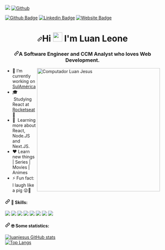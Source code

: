 ![](https://visitor-badge.laobi.icu/badge?page_id=luanjesus.luanjesus)
[![Github](https://img.shields.io/github/followers/luanjesus?label=Follow&style=social)](https://github.com/luanjesus)
<p>
  <a href="https://arendaextra.com.br/" rel="nofollow"><img
      src="https://camo.githubusercontent.com/237c018401ffb5111b2c1c028a62393d408cb08e2cd3a5482adb2d4a2a368acb/68747470733a2f2f696d672e736869656c64732e696f2f62616467652f2d576562536974652d3030383046463f7374796c653d666c61742d737175617265266c6162656c436f6c6f723d303038304646266c6f676f3d676f6f676c652d6368726f6d65266c6f676f436f6c6f723d7768697465266c696e6b3d68747470733a2f2f7a657664766c70722e6d6c"
      alt="Github Badge"
      data-canonical-src="https://img.shields.io/badge/-WebSite-0080FF?style=flat-square&amp;labelColor=0080FF&amp;logo=google-chrome&amp;logoColor=white&amp;link=https://zevdvlpr.ml"
      style="max-width:100%;"></a>
  <a href="https://www.linkedin.com/in/luanjesus/" rel="nofollow"><img
      src="https://camo.githubusercontent.com/6a1232bfbde3dcf3339b2cae9ff4069e08ea02b6282794726997e224d699d593/68747470733a2f2f696d672e736869656c64732e696f2f62616467652f2d4c696e6b6564696e2d3030383046463f7374796c653d666c61742d737175617265266c6162656c436f6c6f723d303038304646266c6f676f3d6c696e6b6564696e266c6f676f436f6c6f723d7768697465266c696e6b3d68747470733a2f2f7777772e6c696e6b6564696e2e636f6d2f696e2f7a657664766c70722f"
      alt="Linkedin Badge"
      data-canonical-src="https://img.shields.io/badge/-Linkedin-0080FF?style=flat-square&amp;labelColor=0080FF&amp;logo=linkedin&amp;logoColor=white&amp;link=https://www.linkedin.com/in/zevdvlpr/"
      style="max-width:100%;"></a>
  <a href="https://github.com/luanjesus"><img
      src="https://camo.githubusercontent.com/eed2cd0d7e1c50a60285dccbb1eff6062e39a44f9e6aaa22e780d206159d615b/68747470733a2f2f696d672e736869656c64732e696f2f62616467652f2d4769746875622d3030383046463f7374796c653d666c61742d737175617265266c6162656c436f6c6f723d303038304646266c6f676f3d476974687562266c6f676f436f6c6f723d7768697465266c696e6b3d68747470733a2f2f6769746875622e636f6d2f7a657664766c7072"
      alt="Website Badge"
      data-canonical-src="https://img.shields.io/badge/-Github-0080FF?style=flat-square&amp;labelColor=0080FF&amp;logo=Github&amp;logoColor=white&amp;link=https://github.com/zevdvlpr"
      style="max-width:100%;"></a>
</p>
<h1 align="center"><a id="user-content-hi-dear--im-mayk-brito" class="anchor" aria-hidden="true"
        href="#hi-dear--im-mayk-brito"><svg class="octicon octicon-link" viewBox="0 0 16 16" version="1.1" width="16"
            height="16" aria-hidden="true">
            <path fill-rule="evenodd"
                d="M7.775 3.275a.75.75 0 001.06 1.06l1.25-1.25a2 2 0 112.83 2.83l-2.5 2.5a2 2 0 01-2.83 0 .75.75 0 00-1.06 1.06 3.5 3.5 0 004.95 0l2.5-2.5a3.5 3.5 0 00-4.95-4.95l-1.25 1.25zm-4.69 9.64a2 2 0 010-2.83l2.5-2.5a2 2 0 012.83 0 .75.75 0 001.06-1.06 3.5 3.5 0 00-4.95 0l-2.5 2.5a3.5 3.5 0 004.95 4.95l1.25-1.25a.75.75 0 00-1.06-1.06l-1.25 1.25a2 2 0 01-2.83 0z">
            </path>
        </svg></a>Hi <a target="_blank" rel="noopener noreferrer"
        href="https://raw.githubusercontent.com/kaueMarques/kaueMarques/master/hi.gif"><img
            src="https://raw.githubusercontent.com/kaueMarques/kaueMarques/master/hi.gif" width="30px"
            style="max-width:100%;"></a> I'm Luan Leone</h1>
<h3 align="center" class=""><a id="user-content-a-web-developer-instructor-focused-on-helping-people-start-programming"
        class="anchor" aria-hidden="true"
        href="#a-web-developer-instructor-focused-on-helping-people-start-programming"><svg class="octicon octicon-link"
            viewBox="0 0 16 16" version="1.1" width="16" height="16" aria-hidden="true">
            <path fill-rule="evenodd"
                d="M7.775 3.275a.75.75 0 001.06 1.06l1.25-1.25a2 2 0 112.83 2.83l-2.5 2.5a2 2 0 01-2.83 0 .75.75 0 00-1.06 1.06 3.5 3.5 0 004.95 0l2.5-2.5a3.5 3.5 0 00-4.95-4.95l-1.25 1.25zm-4.69 9.64a2 2 0 010-2.83l2.5-2.5a2 2 0 012.83 0 .75.75 0 001.06-1.06 3.5 3.5 0 00-4.95 0l-2.5 2.5a3.5 3.5 0 004.95 4.95l1.25-1.25a.75.75 0 00-1.06-1.06l-1.25 1.25a2 2 0 01-2.83 0z">
            </path>
        </svg></a>A Software Engineer and CCM Analyst who loves Web Development.</h3>
        
<p>
    <a target="_blank" rel="noopener noreferrer"
        href="https://raw.githubusercontent.com/MicaelliMedeiros/micaellimedeiros/master/image/computer-illustration.png"><img
            src="https://raw.githubusercontent.com/MicaelliMedeiros/micaellimedeiros/master/image/computer-illustration.png"
            width="400px" align="right" alt="Computador Luan Jesus" style="max-width:100%;"></a>
<ul>
    <li>
        <g-emoji class="g-emoji" alias="telescope"
            fallback-src="https://github.githubassets.com/images/icons/emoji/unicode/1f52d.png">🔭</g-emoji>&nbsp;I’m
        currently working on <a href="https://portal.sulamericaseguros.com.br/home.htm">SulAmérica</a>
    </li>
    <li>
        <g-emoji class="g-emoji" alias="mortar_board"
            fallback-src="https://github.githubassets.com/images/icons/emoji/unicode/1f393.png">🎓</g-emoji>
        &nbsp;Studying React at <a href="https://rocketseat.com.br/">Rocketseat</a>🚀
    </li>
    <li>
        <g-emoji class="g-emoji" alias="blue_book"
            fallback-src="https://github.githubassets.com/images/icons/emoji/unicode/1f4d8.png">📘</g-emoji>&nbsp;
        Learning more about React, Node.JS and Next.JS.
    </li>
    <li>
        <g-emoji class="g-emoji" alias="heart"
            fallback-src="https://github.githubassets.com/images/icons/emoji/unicode/2764.png">❤️</g-emoji>&nbsp;Learn
        new things | Series | Movies | Animes
    </li>
    <li>
        <g-emoji class="g-emoji" alias="zap"
            fallback-src="https://github.githubassets.com/images/icons/emoji/unicode/26a1.png">⚡</g-emoji>&nbsp;Fun
        fact: I laugh like a pig <g-emoji class="g-emoji" alias="stuck_out_tongue_winking_eye"
            fallback-src="https://github.githubassets.com/images/icons/emoji/unicode/1f61c.png">😜🐷</g-emoji>
    </li>
</ul>
</p>

<h4><a id="user-content-nerd_face-some-statistics" class="anchor" aria-hidden="true"
        href="#nerd_face-some-statistics"><svg class="octicon octicon-link" viewBox="0 0 16 16" version="1.1" width="16"
            height="16" aria-hidden="true">
            <path fill-rule="evenodd"
                d="M7.775 3.275a.75.75 0 001.06 1.06l1.25-1.25a2 2 0 112.83 2.83l-2.5 2.5a2 2 0 01-2.83 0 .75.75 0 00-1.06 1.06 3.5 3.5 0 004.95 0l2.5-2.5a3.5 3.5 0 00-4.95-4.95l-1.25 1.25zm-4.69 9.64a2 2 0 010-2.83l2.5-2.5a2 2 0 012.83 0 .75.75 0 001.06-1.06 3.5 3.5 0 00-4.95 0l-2.5 2.5a3.5 3.5 0 004.95 4.95l1.25-1.25a.75.75 0 00-1.06-1.06l-1.25 1.25a2 2 0 01-2.83 0z">
            </path>
        </svg></a>
    <g-emoji class="g-emoji" alias="nerd_face"
        fallback-src="https://github.githubassets.com/images/icons/emoji/unicode/1f913.png">🦄</g-emoji> Skills:
</h4>

<p>
    <a href="https://typescriptlang.org/" rel="nofollow"><img
            src="https://camo.githubusercontent.com/09bbb32891eb25958ff7ef98415157521b59cdf8258ab0a019c6f9e0a8a61b2e/68747470733a2f2f696d672e69636f6e73382e636f6d2f636f6c6f722f33302f3030303030302f747970657363726970742e706e67"
            data-canonical-src="https://img.icons8.com/color/30/000000/typescript.png" style="max-width:100%;"></a>
    <a href="https://javascript.com/" rel="nofollow"><img
            src="https://camo.githubusercontent.com/55bea69df93c827ad6ea4ab2ae48e70658bd965caad736a4f23185e16d066791/68747470733a2f2f696d672e69636f6e73382e636f6d2f636f6c6f722f33302f3030303030302f6a6176617363726970742e706e67"
            data-canonical-src="https://img.icons8.com/color/30/000000/javascript.png" style="max-width:100%;"></a>
    <a href="https://developer.mozilla.org/en-US/docs/Web/HTML" rel="nofollow"><img
            src="https://camo.githubusercontent.com/ac85db169c380a832bf8d46866ba151605965b9ab6ec50fb24953bda5744d7e0/68747470733a2f2f696d672e69636f6e73382e636f6d2f636f6c6f722f33302f3030303030302f68746d6c2d352e706e67"
            data-canonical-src="https://img.icons8.com/color/30/000000/html-5.png" style="max-width:100%;"></a>
    <a href="https://developer.mozilla.org/en-US/docs/web/CSS" rel="nofollow"><img
            src="https://camo.githubusercontent.com/2d857799147aab93bca5630c5bafd52591c20aa372d104954d0951e86f83e948/68747470733a2f2f696d672e69636f6e73382e636f6d2f636f6c6f722f33302f3030383046462f637373332e706e67"
            data-canonical-src="https://img.icons8.com/color/30/0080FF/css3.png" style="max-width:100%;"></a>
    <a href="https://reactjs.org/" rel="nofollow"><img
            src="https://camo.githubusercontent.com/8003ea7dc6d199379483d2896417d515890bc1e50e9b7a55f846c75987595480/68747470733a2f2f696d672e69636f6e73382e636f6d2f696f732d66696c6c65642f33302f3030643166372f72656163742d6e61746976652e706e67"
            data-canonical-src="https://img.icons8.com/ios-filled/30/00d1f7/react-native.png"
            style="max-width:100%;"></a>
    <a href="https://python.org/" rel="nofollow"><img
            src="https://camo.githubusercontent.com/bf1cc9df54331a1a2a2604bb7198671deed7656a1cc2298ca1a7b65528647c8f/68747470733a2f2f696d672e69636f6e73382e636f6d2f636f6c6f722f33302f3030303030302f707974686f6e2e706e67"
            data-canonical-src="https://img.icons8.com/color/30/000000/python.png" style="max-width:100%;"></a>
    <a href="https://code.visualstudio.com/" rel="nofollow"><img
            src="https://camo.githubusercontent.com/a13299e55b36dddb9b1b4f57e2b3b2c982ff1b4f6b405cb85e5ece53417f327c/68747470733a2f2f696d672e69636f6e73382e636f6d2f696f732d66696c6c65642f33302f3031373563352f76697375616c2d73747564696f2d6c6f676f2e706e67"
            data-canonical-src="https://img.icons8.com/ios-filled/30/0175c5/visual-studio-logo.png"
            style="max-width:100%;"></a>
    <a href="https://git-scm.com/" rel="nofollow"><img
            src="https://camo.githubusercontent.com/35d646f4719562e14e966ad12ab38a8e4c5dc38869f3dad5e82951adeb8204a9/68747470733a2f2f696d672e69636f6e73382e636f6d2f696f732d66696c6c65642f33302f6634353131652f6769742e706e67"
            data-canonical-src="https://img.icons8.com/ios-filled/30/f4511e/git.png" style="max-width:100%;"></a>
</p>

<h4><a id="user-content-nerd_face-some-statistics" class="anchor" aria-hidden="true"
        href="#nerd_face-some-statistics"><svg class="octicon octicon-link" viewBox="0 0 16 16" version="1.1" width="16"
            height="16" aria-hidden="true">
            <path fill-rule="evenodd"
                d="M7.775 3.275a.75.75 0 001.06 1.06l1.25-1.25a2 2 0 112.83 2.83l-2.5 2.5a2 2 0 01-2.83 0 .75.75 0 00-1.06 1.06 3.5 3.5 0 004.95 0l2.5-2.5a3.5 3.5 0 00-4.95-4.95l-1.25 1.25zm-4.69 9.64a2 2 0 010-2.83l2.5-2.5a2 2 0 012.83 0 .75.75 0 001.06-1.06 3.5 3.5 0 00-4.95 0l-2.5 2.5a3.5 3.5 0 004.95 4.95l1.25-1.25a.75.75 0 00-1.06-1.06l-1.25 1.25a2 2 0 01-2.83 0z">
            </path>
        </svg></a>
    <g-emoji class="g-emoji" alias="nerd_face"
        fallback-src="https://github.githubassets.com/images/icons/emoji/unicode/1f913.png">🤓</g-emoji> Some
    statistics:
</h4>

<!-- Dinamics datas-->

[![luanjesus GitHub stats](https://github-readme-stats.vercel.app/api?username=luanjesus&show_icons=true&theme=cobalt)](https://github.com/luanjesus/github-readme-stats)
</br>
[![Top Langs](https://github-readme-stats.vercel.app/api/top-langs/?username=luanjesus&layout=compact&show_icons=true&theme=cobalt)](https://github.com/luanjesus/github-readme-stats)
